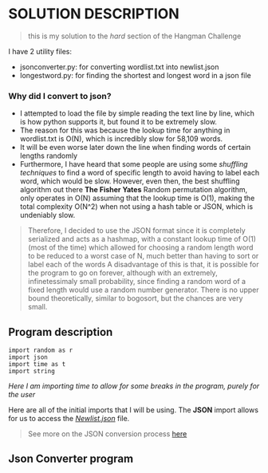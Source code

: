 # SOLUTION DESCRIPTION
> this is my solution to the *hard* section of the Hangman Challenge

I have 2 utility files: 
- jsonconverter.py: for converting wordlist.txt into newlist.json
- longestword.py: for finding the shortest and longest word in a json file

### Why did I convert to json?
- I attempted to load the file by simple reading the text line by line, which is how python supports it, but found it to be extremely slow.
- The reason for this was because the lookup time for anything in wordlist.txt is O(N), which is incredibly slow for 58,109 words.
- It will be even worse later down the line when finding words of certain lengths randomly
- Furthermore, I have heard that some people are using some *shuffling techniques* to find a word of specific length to avoid having to label each word, which would be slow. However, even then, the best shuffling algorithm out there __The Fisher Yates__ Random permutation algorithm, only operates in O(N) 
assuming that the lookup time is O(1), making the total complexity O(N^2) when not using a hash table or JSON, which is undeniably slow.

> Therefore, I decided to use the JSON format since it is completely serialized and acts as a hashmap, with a constant lookup time of O(1) (most of the time)
> which allowed for choosing a random length word to be reduced to a worst case of N, much better than having to sort or label each of the words
> A disadvantage of this is that, it is possible for the program to go on forever, although with an extremely, infinetessimaly small probability, since finding a random
> word of a fixed length would use a random number generator. There is no upper bound theoretically, similar to bogosort, but the chances are very small.

## Program description

```python3
import random as r
import json
import time as t
import string
```
*Here I am importing time to allow for some breaks in the program, purely for the user*

Here are all of the initial imports that I will be using. The __JSON__ import allows for us to access the
[*Newlist.json*](https://github.com/KEGSCodingClub/HangmanChallenge1/blob/RudrrayanManna/newlist.json) file. 
> See more on the JSON conversion process [here]()


## Json Converter program 


